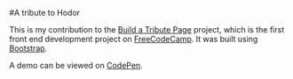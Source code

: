 #A tribute to Hodor

This is my contribution to the [Build a Tribute Page](https://www.freecodecamp.com/challenges/build-a-tribute-page) project, which is the first front end development project on [FreeCodeCamp](https://www.freecodecamp.com). It was built using [Bootstrap](http://getbootstrap.com/).

A demo can be viewed on [CodePen](http://codepen.io/kurtbaird/full/reZZjG/).
